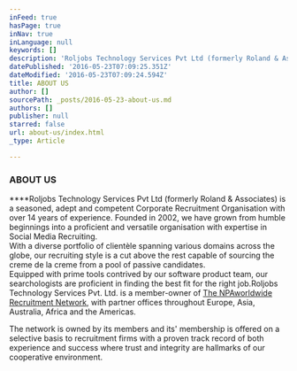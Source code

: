 ```yaml
---
inFeed: true
hasPage: true
inNav: true
inLanguage: null
keywords: []
description: 'Roljobs Technology Services Pvt Ltd (formerly Roland & Associates) is a seasoned, adept and competent Corporate Recruitment Organisation with over 14 years of experience. Founded in 2002, we have grown from humble beginnings into a proficient and versatile organisation with expertise in Social Media Recruiting. With a diverse portfolio of clientèle spanning various domains across the globe, our recruiting style is a cut above the rest capable of sourcing the creme de la creme from a pool of passive candidates. Equipped with prime tools contrived by our software product team, our searchologists are proficient in finding the best fit for the right job.Roljobs Technology Services Pvt. Ltd. is a member-owner of The NPAworldwide Recruitment Network, with partner offices throughout Europe, Asia, Australia, Africa and the Americas.'
datePublished: '2016-05-23T07:09:25.351Z'
dateModified: '2016-05-23T07:09:24.594Z'
title: ABOUT US
author: []
sourcePath: _posts/2016-05-23-about-us.md
authors: []
publisher: null
starred: false
url: about-us/index.html
_type: Article

---
```

### ABOUT US

****Roljobs Technology Services Pvt Ltd (formerly Roland & Associates) is a seasoned, adept and competent Corporate Recruitment Organisation with over 14 years of experience. Founded in 2002, we have grown from humble beginnings into a proficient and versatile organisation with expertise in Social Media Recruiting.  
With a diverse portfolio of clientèle spanning various domains across the globe, our recruiting style is a cut above the rest capable of sourcing the creme de la creme from a pool of passive candidates.  
Equipped with prime tools contrived by our software product team, our searchologists are proficient in finding the best fit for the right job.Roljobs Technology Services Pvt. Ltd. is a member-owner of [The NPAworldwide Recruitment Network][0], with partner offices throughout Europe, Asia, Australia, Africa and the Americas.

The network is owned by its members and its' membership is offered on a selective basis to recruitment firms with a proven track record of both experience and success where trust and integrity are hallmarks of our cooperative environment.

[0]: http://npaworldwide.com/